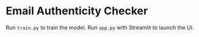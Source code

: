 # Email Authenticity Checker

Run `train.py` to train the model.
Run `app.py` with Streamlit to launch the UI.
